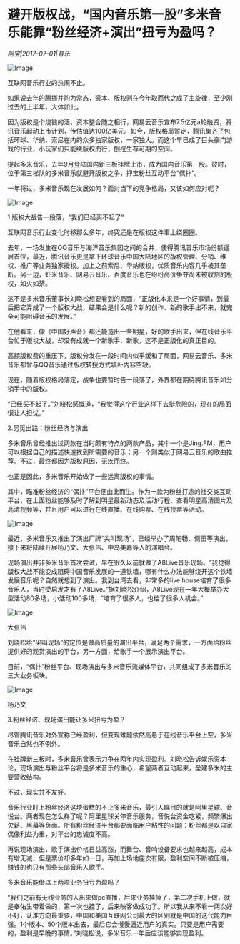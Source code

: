 # 避开版权战，“国内音乐第一股”多米音乐能靠“粉丝经济+演出”扭亏为盈吗？

*阿宝|2017-07-01|音乐*

![Image](http://static.ylzbl.com/uploads/ueditor/php/upload/image/20170701/1498923708934319.jpeg)

互联网音乐行业的热闹不止。

如果说去年的腾挪并购为常态，资本、版权则在今年取而代之成了主旋律，至少刚过去的上半年，大体如此。

因为版权是个烧钱的活，资本整合随之相行，网易云音乐宣布7.5亿元a轮融资，腾讯音乐起动上市计划，传估值达100亿美元。如今，版权格局暂定，腾讯集齐了包括环球、华纳、索尼在内的众多独家版权，一家独大。而这个早已成了巨头豪门游戏的行业，小玩家们只能绕版权而行，刨挖生存可期的空间。

提起多米音乐，去年9月登陆国内新三板挂牌上市，成为国内音乐第一股。彼时，位于第三梯队的多米音乐就避开版权之争，押宝粉丝互动平台“偶扑”。

一年将过，多米音乐现在发展如何？面对当下的竞争格局，又该如何应对呢？

![Image](https://mmbiz.qlogo.cn/mmbiz_jpg/jNZszpkibXx8rV5zk2xqd0cZpQt4zKK7wnb8ffhcgKGNvCPKCdMIiaHHicxX5Z2ic4EXg90htHqYnd71NLoH7eKPEg/0?wx_fmt=jpeg)

1.版权大战告一段落，"我们已经买不起了"

互联网音乐行业变化时移那么多年，终究还是在版权这件事上绕圈圈。

去年，一场发生在QQ音乐与海洋音乐集团之间的合并，使得腾讯音乐市场份额遥居首位，最近，腾讯音乐更是拿下环球音乐中国大陆地区的版权管理、分销、维权、推广等业务独家授权。加上之前索尼、华纳版权，优质音乐内容几乎被其垄断。另一边，虾米音乐、网易云音乐、百度音乐也在纷纷高价争夺尚未被收割的版权，如火如荼。

这不是多米音乐董事长刘晓松想要看到的局面，“正版化本来是一个好事情，到最后把它弄成了一个版权大战，结果会是什么呢？新的创作、新的歌手出不来，就完全可能阻碍音乐的发展。”

在他看来，像《中国好声音》都还能造出一些明星，好的歌手出来，但在线音乐平台忙于版权大战，却没有成就一个新歌手、新歌，这不是正版化的真正目的。

高额版权费的重压下，版权分发在一段时间内似乎缓和了局面，网易云音乐、多米音乐都曾与QQ音乐通过版权转授方式填补内容空缺。

现在，随着版权格局落定，战争也要暂时告一段落了，外界都在期待腾讯音乐如分销手中的版权。

“已经买不起了。”刘晓松感慨道，“我觉得这个行业这样下去挺危险的，现在的局面很让人担忧。”

2.另觅出路：粉丝经济与演出

多米音乐曾经推出过两款在当时颇有特点的两款产品，其中一个是Jing.FM，用户可以根据自己的描述快速找到所需要的音乐；另一个则类似于网易云音乐的歌曲推荐。不过，最终都因为版权原因，无疾而终。

也正是因此，多米音乐开始做了一些远离版权的事情。

其中，瞄准粉丝经济的“偶扑”平台便由此而生。作为一款为粉丝打造的社交类互动平台，在上面粉丝能够及时了解到明星最新动态及活动行程、查看明星高清图片及高清视频等，并且用户可以进行在线直播、在线购票、在线投票等活动。

![Image](https://mmbiz.qlogo.cn/mmbiz_png/jNZszpkibXx8rV5zk2xqd0cZpQt4zKK7w0TkodHWvHicpvzHTFoia9gqwhXdyAgDHIBdibavvYOjEwicu6qbcEMhAUQ/0?wx_fmt=png)

最近，多米音乐又推出了演出厂牌“尖叫现场”，已经举办了周笔畅、侧田等演出，接下来将陆续开展杨乃文、大张伟、中岛美嘉等人的演唱会。

现场演出并非多米音乐首次尝试，早在很久以前就做了A8Live音乐现场。“我觉得版权大战不能变成阻碍中国音乐发展的一道铁墙，哪有什么办法能够绕开这个铁墙发展音乐呢？自然就想到了演出。我到台湾去看，非常多的live house培育了很多音乐人，当时受启发才有了A8Live。”据刘晓松介绍，A8Live现在一年大概举办大型活动80多场，小活动100多场，“培育了很多人，也给了很多人机会。”

![Image](https://mmbiz.qlogo.cn/mmbiz_jpg/jNZszpkibXx8rV5zk2xqd0cZpQt4zKK7w22x58uXqkVIo9Qm4tJlqBicqEZpC98icFArTczXANpfpHNXKLRc7xicdA/0?wx_fmt=jpeg)

大张伟

刘晓松给“尖叫现场”的定位是做高质量的演出平台，满足两个需求，一方面给粉丝提供好的观赏演出的平台，另一方面，给歌手一个展示演出平台。

目前，“偶扑”粉丝平台、现场演出与多米音乐流媒体平台，共同组成了多米音乐的三大业务板块。

![Image](https://mmbiz.qlogo.cn/mmbiz_jpg/jNZszpkibXx8rV5zk2xqd0cZpQt4zKK7wEtQmj4OzeMGa1ED7E80TsgbHaOrS1UySHfGSC3YCOVv6EIflBice7uA/0?wx_fmt=jpeg)

杨乃文

3.粉丝经济、现场演出能让多米扭亏为盈？

尽管腾讯音乐对外宣称已经盈利，但变现难题依然高悬于在线音乐平台上空，多米音乐自然也不例外。

在挂牌新三板时，多米音乐曾表示力争在两年内实现盈利。刘晓松告诉娱乐资本论，现场演出与粉丝平台将是多米音乐的重心，希望两者互动起来，垒建多米的主要营收结构。

不过，现实并不友好。

音乐行业盯上粉丝经济这块蛋糕的不止多米音乐，最引人瞩目的就是阿里星球、音悦台。两者现在怎么样了呢？阿里星球关停音乐服务，音悦台资金吃紧，频繁爆出欠薪、黑幕等负面。所有粉丝经济平台都要面临用户粘性的问题：粉丝都是以自家偶像利益为重，对平台的忠诚度不高。

再说现场演出，歌手演出价格日益高涨，而舞台、音响设备要求也越来越高，成本有增无减，但是票价却多年如一日，再加上场地座次有限，盈利空间不断被压缩，赚钱的也只有那些头部音乐人歌手。

多米音乐能借以上两项业务扭亏为盈吗？

“我们之前有无线业务的人出来做pc直播，后来业务挂掉了，第二次手机上做，就是奉佑生带着做的，第一次也挂了，后来映客做成功了。所以我从来不看一两次好不好，认准方向最重要，中国和美国互联网公司最大的区别就是中国的迭代能力巨强。1个版本、50个版本出去，最后它会慢慢逼近用户的真实。只要是用户需要的，盈利是早晚的事情。”刘晓松说，多米音乐一年后应该能够实现盈利。

